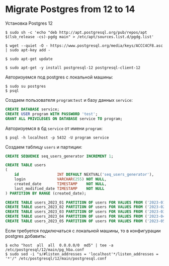 # Migrate Postgres from 12 to 14

Установка Postgres 12

```shell
$ sudo sh -c 'echo "deb http://apt.postgresql.org/pub/repos/apt $(lsb_release -cs)-pgdg main" > /etc/apt/sources.list.d/pgdg.list'

$ wget --quiet -O - https://www.postgresql.org/media/keys/ACCC4CF8.asc | sudo apt-key add -

$ sudo apt-get update

$ sudo apt-get -y install postgresql-12 postgresql-client-12

```

Авторизуемся под postgres с локальной машины:

```shell
$ sudo su postgres
$ psql
```

Создаем пользователя `program`:`test` и базу данных `service`:

```sql
CREATE DATABASE service;
CREATE USER program WITH PASSWORD 'test';
GRANT ALL PRIVILEGES ON DATABASE service TO program;
```

Авторизуемся в бд `service` от имени `program`:

```shell
$ psql -h localhost -p 5432 -U program service
```

Создаем таблицу `users` и партиции:

```sql
CREATE SEQUENCE seq_users_generator INCREMENT 1;

CREATE TABLE users
(
    id                 INT DEFAULT NEXTVAL('seq_users_generator'),
    login              VARCHAR(255) NOT NULL,
    created_date       TIMESTAMP    NOT NULL,
    last_modified_date TIMESTAMP    NOT NULL
) PARTITION BY RANGE (created_date);

CREATE TABLE users_2023_01 PARTITION OF users FOR VALUES FROM ('2023-01-01') TO ('2023-02-01');
CREATE TABLE users_2023_02 PARTITION OF users FOR VALUES FROM ('2023-02-01') TO ('2023-03-01');
CREATE TABLE users_2023_03 PARTITION OF users FOR VALUES FROM ('2023-03-01') TO ('2023-04-01');
CREATE TABLE users_2023_04 PARTITION OF users FOR VALUES FROM ('2023-04-01') TO ('2023-05-01');
CREATE TABLE users_2023_05 PARTITION OF users FOR VALUES FROM ('2023-05-01') TO ('2023-06-01');
```

Если требуется подключаться с локальной машины, то в конфигурации postgres добавить:

```shell
$ echo "host  all  all  0.0.0.0/0  md5" | tee -a /etc/postgresql/12/main/pg_hba.conf
$ sudo sed -i "s/#listen_addresses = 'localhost'*/listen_addresses = '*'/" /etc/postgresql/12/main/postgresql.conf
```